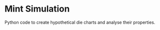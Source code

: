 <h1>Mint Simulation</h1>
Python code to create hypothetical die charts and analyse their properties.
